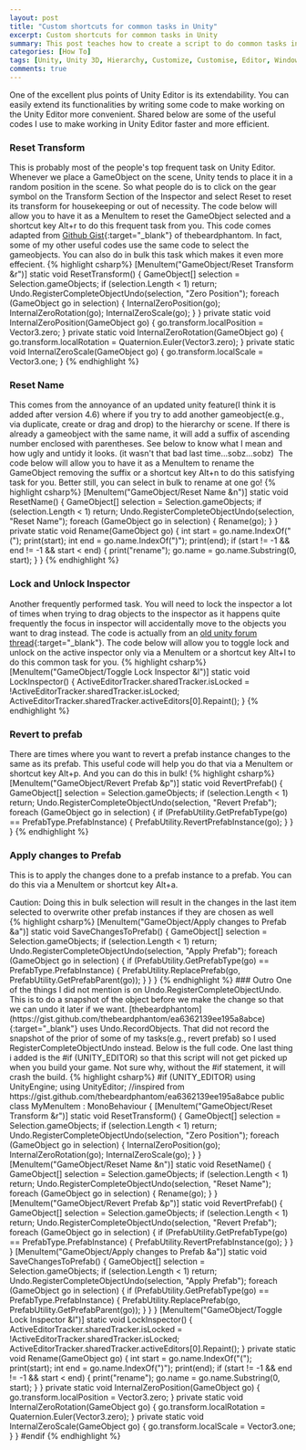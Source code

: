 ```yaml
---
layout: post
title: "Custom shortcuts for common tasks in Unity"
excerpt: Custom shortcuts for common tasks in Unity
summary: This post teaches how to create a script to do common tasks in Unity editor easily
categories: [How To]
tags: [Unity, Unity 3D, Hierarchy, Customize, Customise, Editor, Window, C Sharp, gaming, menu, shortcut]
comments: true
---
```


One of the excellent plus points of Unity Editor is its extendability. You can easily extend its functionalities by writing some code to make working on the Unity Editor more convenient. Shared below are some of the useful codes I use to make working in Unity Editor faster and more efficient.

### Reset Transform
This is probably most of the people's top frequent task on Unity Editor. Whenever we place a GameObject on the scene, Unity tends to place it in a random position in the scene. So what people do is to click on the gear symbol on the Transform Section of the Inspector and select Reset to reset its transform for housekeeping or out of necessity. The code below will allow you to have it as a MenuItem to reset the GameObject selected and a shortcut key Alt+r to do this frequent task from you. This code comes adapted from [Github Gist](https://gist.github.com/thebeardphantom/ea6362139ee195a8abce){:target="_blank"} of thebeardphantom. In fact, some of my other useful codes use the same code to select the gameobjects. You can also do in bulk this task which makes it even more effecient.
{% highlight csharp%}
[MenuItem("GameObject/Reset Transform &r")]
static void ResetTransform()
{
    GameObject[] selection = Selection.gameObjects;
    if (selection.Length < 1) return;
    Undo.RegisterCompleteObjectUndo(selection, "Zero Position");
    foreach (GameObject go in selection)
    {
        InternalZeroPosition(go);
        InternalZeroRotation(go);
        InternalZeroScale(go);
    }
}
private static void InternalZeroPosition(GameObject go)
{
    go.transform.localPosition = Vector3.zero;
}
private static void InternalZeroRotation(GameObject go)
{
    go.transform.localRotation = Quaternion.Euler(Vector3.zero);
}
private static void InternalZeroScale(GameObject go)
{
    go.transform.localScale = Vector3.one;
}
{% endhighlight %}
### Reset Name
This comes from the annoyance of an updated unity feature(I think it is added after version 4.6) where if you try to add another gameobject(e.g., via duplicate, create or drag and drop) to the hierarchy or scene. If there is already a gameobject with the same name, it will add a suffix of ascending number enclosed with parentheses. See below to know what I mean and how ugly and untidy it looks. (it wasn't that bad last time...sobz...sobz)
<img src="{{ site.baseurl }}/images/unity_Custom_Shortcuts_1.png" alt="">
The code below will allow you to have it as a MenuItem to rename the GameObject removing the suffix or a shortcut key Alt+n to do this satisfying task for you. Better still, you can select in bulk to rename at one go!
{% highlight csharp%}
[MenuItem("GameObject/Reset Name &n")]
static void ResetName()
{
    GameObject[] selection = Selection.gameObjects;
    if (selection.Length < 1) return;
    Undo.RegisterCompleteObjectUndo(selection, "Reset Name");
    foreach (GameObject go in selection)
    {
        Rename(go);
    }
}
private static void Rename(GameObject go)
{
    int start = go.name.IndexOf("(");
    print(start);
    int end = go.name.IndexOf(")");
    print(end);
    if (start != -1 && end != -1 && start < end)
    {
        print("rename");
        go.name = go.name.Substring(0, start);
    }
}
{% endhighlight %}
### Lock and Unlock Inspector
Another frequently performed task. You will need to lock the inspector a lot of times when trying to drag objects to the inspector as it happens quite frequently the focus in inspector will accidentally move to the objects you want to drag instead. The code is actually from an [old unity forum thread](https://forum.unity.com/threads/shortcut-key-for-lock-inspector.95815/){:target="_blank"}. The code below will allow you to toggle lock and unlock on the <keyword>active inspector only</keyword> via a MenuItem or a shortcut key Alt+l to do this common task for you. 
{% highlight csharp%}
[MenuItem("GameObject/Toggle Lock Inspector &l")]
static void LockInspector()
{
    ActiveEditorTracker.sharedTracker.isLocked = !ActiveEditorTracker.sharedTracker.isLocked;
    ActiveEditorTracker.sharedTracker.activeEditors[0].Repaint();
}
{% endhighlight %}
### Revert to prefab
There are times where you want to revert a prefab instance changes to the same as its prefab. This useful code will help you do that via a MenuItem or shortcut key Alt+p. And you can do this in bulk!
{% highlight csharp%}
[MenuItem("GameObject/Revert Prefab &p")]
static void RevertPrefab()
{
    GameObject[] selection = Selection.gameObjects;
    if (selection.Length < 1) return;
    Undo.RegisterCompleteObjectUndo(selection, "Revert Prefab");
    foreach (GameObject go in selection)
    {
        if (PrefabUtility.GetPrefabType(go) == PrefabType.PrefabInstance)
        {
            PrefabUtility.RevertPrefabInstance(go);
        }
    }
}
{% endhighlight %}
### Apply changes to Prefab
This is to apply the changes done to a prefab instance to a prefab. You can do this via a MenuItem or shortcut key Alt+a.
<div class="warning">Caution: Doing this in bulk selection will result in the changes in the last item selected to overwrite other prefab instances if they are chosen as well</div>
{% highlight csharp%}
[MenuItem("GameObject/Apply changes to Prefab &a")]
static void SaveChangesToPrefab()
{
    GameObject[] selection = Selection.gameObjects;
    if (selection.Length < 1) return;
    Undo.RegisterCompleteObjectUndo(selection, "Apply Prefab");
    foreach (GameObject go in selection)
    {
        if (PrefabUtility.GetPrefabType(go) == PrefabType.PrefabInstance)
        {
            PrefabUtility.ReplacePrefab(go, PrefabUtility.GetPrefabParent(go));
        }
    }
}
{% endhighlight %}
### Outro
One of the things I did not mention is on Undo.RegisterCompleteObjectUndo. This is to do a snapshot of the object before we make the change so that we can undo it later if we want. [thebeardphantom](https://gist.github.com/thebeardphantom/ea6362139ee195a8abce){:target="_blank"} uses Undo.RecordObjects. That did not record the snapshot of the prior of some of my tasks(e.g., revert prefab) so I used RegisterCompleteObjectUndo instead. Below is the full code. One last thing i added is the #if (UNITY_EDITOR) so that this script will not get picked up when you build your game. Not sure why, without the #if statement, it will crash the build.
{% highlight csharp%}
#if (UNITY_EDITOR) 
using UnityEngine;
using UnityEditor;
//inspired from https://gist.github.com/thebeardphantom/ea6362139ee195a8abce
public class MyMenuItem : MonoBehaviour
{
    [MenuItem("GameObject/Reset Transform &r")]
    static void ResetTransform()
    {
        GameObject[] selection = Selection.gameObjects;
        if (selection.Length < 1) return;
        Undo.RegisterCompleteObjectUndo(selection, "Zero Position");
        foreach (GameObject go in selection)
        {
            InternalZeroPosition(go);
            InternalZeroRotation(go);
            InternalZeroScale(go);
        }
    }
    [MenuItem("GameObject/Reset Name &n")]
    static void ResetName()
    {
        GameObject[] selection = Selection.gameObjects;
        if (selection.Length < 1) return;
        Undo.RegisterCompleteObjectUndo(selection, "Reset Name");
        foreach (GameObject go in selection)
        {
            Rename(go);
        }
    }
    [MenuItem("GameObject/Revert Prefab &p")]
    static void RevertPrefab()
    {
        GameObject[] selection = Selection.gameObjects;
        if (selection.Length < 1) return;
        Undo.RegisterCompleteObjectUndo(selection, "Revert Prefab");
        foreach (GameObject go in selection)
        {
            if (PrefabUtility.GetPrefabType(go) == PrefabType.PrefabInstance)
            {
                PrefabUtility.RevertPrefabInstance(go);
            }
        }
    }
    [MenuItem("GameObject/Apply changes to Prefab &a")]
    static void SaveChangesToPrefab()
    {
        GameObject[] selection = Selection.gameObjects;
        if (selection.Length < 1) return;
        Undo.RegisterCompleteObjectUndo(selection, "Apply Prefab");
        foreach (GameObject go in selection)
        {
            if (PrefabUtility.GetPrefabType(go) == PrefabType.PrefabInstance)
            {
                PrefabUtility.ReplacePrefab(go, PrefabUtility.GetPrefabParent(go));
            }
        }
    }
    [MenuItem("GameObject/Toggle Lock Inspector &l")]
    static void LockInspector()
    {
        ActiveEditorTracker.sharedTracker.isLocked = !ActiveEditorTracker.sharedTracker.isLocked;
        ActiveEditorTracker.sharedTracker.activeEditors[0].Repaint();
    }
    private static void Rename(GameObject go)
    {
        int start = go.name.IndexOf("(");
        print(start);
        int end = go.name.IndexOf(")");
        print(end);
        if (start != -1 && end != -1 && start < end)
        {
            print("rename");
            go.name = go.name.Substring(0, start);
        }
    }
    private static void InternalZeroPosition(GameObject go)
    {
        go.transform.localPosition = Vector3.zero;
    }
    private static void InternalZeroRotation(GameObject go)
    {
        go.transform.localRotation = Quaternion.Euler(Vector3.zero);
    }
    private static void InternalZeroScale(GameObject go)
    {
        go.transform.localScale = Vector3.one;
    }
}
#endif
{% endhighlight %}
